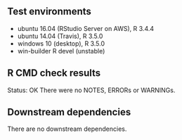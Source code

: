 ## Test environments
* ubuntu 16.04 (RStudio Server on AWS), R 3.4.4
* ubuntu 14.04 (Travis), R 3.5.0
* windows 10 (desktop), R 3.5.0
* win-builder R devel (unstable)

## R CMD check results
Status: OK
There were no NOTES, ERRORs or WARNINGs. 

## Downstream dependencies
There are no downstream dependencies.

